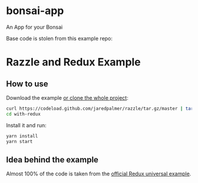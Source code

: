 # bonsai-app
An App for your Bonsai


Base code is stolen from this example repo:
# Razzle and Redux Example

## How to use
Download the example [or clone the whole project](https://github.com/jaredpalmer/razzle.git):

```bash
curl https://codeload.github.com/jaredpalmer/razzle/tar.gz/master | tar -xz --strip=2 razzle-master/examples/with-redux
cd with-redux
```

Install it and run:

```bash
yarn install
yarn start
```

## Idea behind the example
Almost 100% of the code is taken from the [official Redux universal example](https://github.com/reactjs/redux/tree/master/examples/universal).
